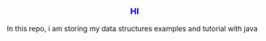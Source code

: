 <h3 style="color:blue;text-align:center;">HI</h3>
In this repo, i am storing my data structures examples and tutorial with java
